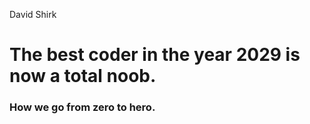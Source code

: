 David Shirk

# The best coder in the year 2029 is now a total noob.

### How we go from zero to hero. 
